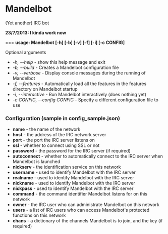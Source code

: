 Mandelbot
====

(Yet another) IRC bot

**23/7/2013: I kinda work now**

===
**usage: Mandelbot [-h] [-b] [-v] [-f] [-i] [-c CONFIG]**

Optional arguments

* *-h, --help* - show this help message and exit
* *-b, --build* - Creates a Mandelbot configuration file
* *-v, --verbose* - Display console messages during the running of Mandelbot
* *-f, --features* - Automatically load all the features in the features directory on Mandelbot startup
* *-i, --interactive* - Run Mandelbot interactively (does nothing yet)
* *-c CONFIG, --config CONFIG* - Specify a different configuration file to use

### Configuration (sample in config_sample.json)
* **name** - the name of the network
* **host** - the address of the IRC network server
* **port** - the port the IRC server listens on
* **ssl** - whether to connect using SSL or not
* **password** - the password for the IRC server (if required)
* **autoconnect** - whether to automatically connect to the IRC server when Mandelbot is launched
* **nickserv** - the identification service on this network
* **username** - used to identify Mandelbot with the IRC server
* **realname** - used to identify Mandelbot with the IRC server
* **nickname** - used to identify Mandelbot with the IRC server
* **nickpass** - used to identify Mandelbot with the IRC server
* **command** - the command identifier Mandelbot listens for on this network
* **owner** - the IRC user who can administrate Mandelbot on this network
* **users** - a list of IRC users who can access Mandelbot's protected functions on this network
* **chans** - a dictionary of the channels Mandelbot is to join, and the key (if required)
